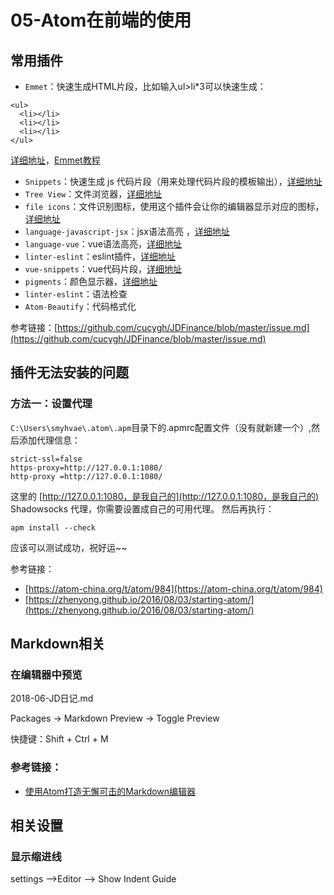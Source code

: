 # 05-Atom在前端的使用

## 常用插件

* `Emmet`：快速生成HTML片段，比如输入ul&gt;li\*3可以快速生成：

```markup
<ul>
  <li></li>
  <li></li>
  <li></li>
</ul>
```

[详细地址](https://atom.io/packages/emmet)，[Emmet教程](https://docs.emmet.io/cheat-sheet/)

* `Snippets`：快速生成 js 代码片段（用来处理代码片段的模板输出），[详细地址](https://atom.io/packages/snippets)
* `Tree View`：文件浏览器，[详细地址](https://atom.io/packages/tree-view)
* `file icons`：文件识别图标，使用这个插件会让你的编辑器显示对应的图标，[详细地址](https://atom.io/packages/file-icons)
* `language-javascript-jsx`：jsx语法高亮 ，[详细地址](https://atom.io/packages/language-javascript-jsx)
* `language-vue`：vue语法高亮，[详细地址](https://atom.io/packages/language-vue)
* `linter-eslint`：eslint插件，[详细地址](https://atom.io/packages/linter-eslint)
* `vue-snippets`：vue代码片段，[详细地址](https://atom.io/packages/vue-snippets)
* `pigments`：颜色显示器，[详细地址](https://atom.io/packages/pigments)
* `linter-eslint`：语法检查
* `Atom-Beautify`：代码格式化

参考链接：[https://github.com/cucygh/JDFinance/blob/master/issue.md](https://github.com/cucygh/JDFinance/blob/master/issue.md)

## 插件无法安装的问题

### 方法一：设置代理

`C:\Users\smyhvae\.atom\.apm`目录下的.apmrc配置文件（没有就新建一个）,然后添加代理信息：

```text
strict-ssl=false
https-proxy=http://127.0.0.1:1080/
http-proxy =http://127.0.0.1:1080/
```

这里的 [http://127.0.0.1:1080，是我自己的](http://127.0.0.1:1080，是我自己的) Shadowsocks 代理，你需要设置成自己的可用代理。 然后再执行：

```text
apm install --check
```

应该可以测试成功，祝好运~~

参考链接：

* [https://atom-china.org/t/atom/984](https://atom-china.org/t/atom/984)
* [https://zhenyong.github.io/2016/08/03/starting-atom/](https://zhenyong.github.io/2016/08/03/starting-atom/)

## Markdown相关

### 在编辑器中预览

2018-06-JD日记.md

Packages -&gt; Markdown Preview -&gt; Toggle Preview

快捷键：Shift + Ctrl + M

### 参考链接：

* [使用Atom打造无懈可击的Markdown编辑器](http://www.cnblogs.com/fanzhidongyzby/p/6637084.html)

## 相关设置

### 显示缩进线

settings --&gt;Editor --&gt; Show Indent Guide

